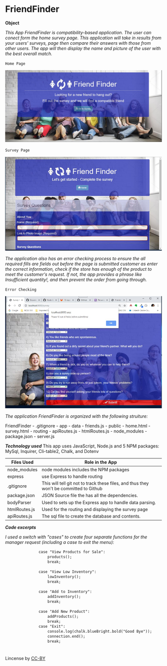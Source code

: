 # FriendFinder

**Object**

*This App FriendFinder is compatibility-based application. The user can conect form the home survey page. This application will take in results from your users' surveys, page then compare their answers with those from other users. The app will then display the name and picture of the user with the best overall match.*

`Home Page`

<a href="#"><img src="https://github.com/fpinder/FriendFinder/blob/master/app/public/images/home.jpg" alt="Home Page"></a>

`Survey Page`

<a href="#"><img src="https://github.com/fpinder/FriendFinder/blob/master/app/public/images/survey.jpg" alt="Survey Page"></a>

*The application also has an error checking process to ensure the all required fills are fields out before the page is submitted  customer as enter the correct information, check if the store has enough of the product to meet the customer's request. If not, the app provides a phrase like Insufficient quantity!, and then prevent the order from going through.*

`Error Checking`

<a href="#"><img src="https://github.com/fpinder/FriendFinder/blob/master/app/public/images/erroChecking.jpg" alt="error checking"></a>

*The application FriendFinder is organized with the following struiture:* 

FriendFinder
    - .gitignore
    - app
      - data
        - friends.js
      - public
        - home.html
        - survey.html
      - routing
        - apiRoutes.js
        - htmlRoutes.js
    - node_modules
    - package.json
    - server.js


**_Technology used_**
This app uses JavaScript, Node.js and 5 NPM packages: MySql, Inquirer, Cli-table2, Chalk, and Dotenv

| Files Used   |  Role in the App                                                                  |
| ------------ | -------------------------------------------------------------------------------------- |
| node_modules | node modules includes the  NPM packages |
| express         | use Express to handle routing |
| .gitignore   | This will tell git not to track these files, and thus they won't be committed to Github |
| package.json | JSON Source file the has all the dependencies.                    |
| bodyParser  | Used to sets up the Express app to handle data parsing. |
| htmlRoutes.js  | Used for the routing and displaying the survey page | 
| apiRoutes.js   | The sql file to create the database and contents. |

**_Code excerpts_**

*I used a switch with "cases" to create four separate functions for the manager request (including a case to exit the menu):*

 ```switch (answer.action) {
                case "View Products for Sale":
                    products();
                    break;

                case "View Low Inventory":
                    lowInventory();
                    break;

                case "Add to Inventory":
                    addInventory();
                    break;

                case "Add New Product":
                    addProducts();
                    break;
                case "Exit":
                    console.log(chalk.blueBright.bold("Good Bye"));
                    connection.end();
                    break;
```

#
Lincense by <a href="https://creativecommons.org/licenses/by/3.0/" rel="nofollow">CC-BY</a>
